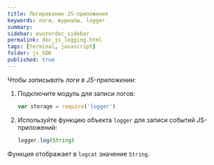 ```yaml
---
title: Логирование JS-приложения
keywords: логи, журналы, logger
summary:
sidebar: evotordoc_sidebar
permalink: doc_js_logging.html
tags: [terminal, javascript]
folder: js_SDK
published: true
---
```

*Чтобы записывать логи в JS-приложении:*

1. Подключите модуль для записи логов:

   ```javascript
   var storage = require('logger')
   ```

2. Используйте функцию объекта `logger` для записи событий JS-приложений:

   ```javascript
   logger.log(String)
   ```

Функция отображает в `logcat` значение `String`.
